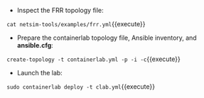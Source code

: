 * Inspect the FRR topology file:

`cat netsim-tools/examples/frr.yml`{{execute}}

* Prepare the containerlab topology file, Ansible inventory, and **ansible.cfg**:

`create-topology -t containerlab.yml -p -i -c`{{execute}}

* Launch the lab:

`sudo containerlab deploy -t clab.yml`{{execute}}
